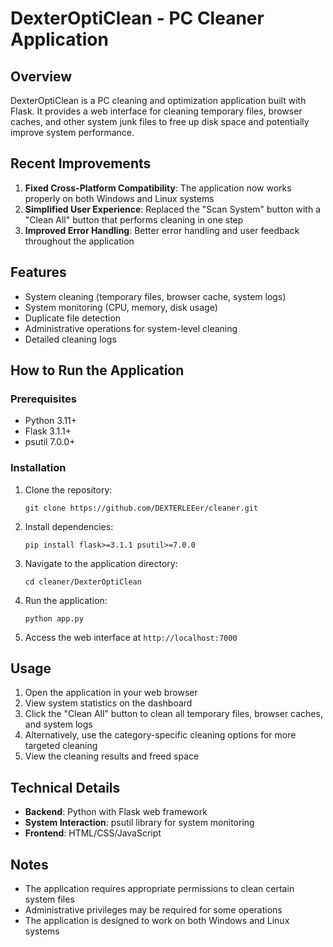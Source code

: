 # DexterOptiClean - PC Cleaner Application

## Overview
DexterOptiClean is a PC cleaning and optimization application built with Flask. It provides a web interface for cleaning temporary files, browser caches, and other system junk files to free up disk space and potentially improve system performance.

## Recent Improvements
1. **Fixed Cross-Platform Compatibility**: The application now works properly on both Windows and Linux systems
2. **Simplified User Experience**: Replaced the "Scan System" button with a "Clean All" button that performs cleaning in one step
3. **Improved Error Handling**: Better error handling and user feedback throughout the application

## Features
- System cleaning (temporary files, browser cache, system logs)
- System monitoring (CPU, memory, disk usage)
- Duplicate file detection
- Administrative operations for system-level cleaning
- Detailed cleaning logs

## How to Run the Application

### Prerequisites
- Python 3.11+
- Flask 3.1.1+
- psutil 7.0.0+

### Installation
1. Clone the repository:
   ```
   git clone https://github.com/DEXTERLEEer/cleaner.git
   ```

2. Install dependencies:
   ```
   pip install flask>=3.1.1 psutil>=7.0.0
   ```

3. Navigate to the application directory:
   ```
   cd cleaner/DexterOptiClean
   ```

4. Run the application:
   ```
   python app.py
   ```

5. Access the web interface at `http://localhost:7000`

## Usage
1. Open the application in your web browser
2. View system statistics on the dashboard
3. Click the "Clean All" button to clean all temporary files, browser caches, and system logs
4. Alternatively, use the category-specific cleaning options for more targeted cleaning
5. View the cleaning results and freed space

## Technical Details
- **Backend**: Python with Flask web framework
- **System Interaction**: psutil library for system monitoring
- **Frontend**: HTML/CSS/JavaScript

## Notes
- The application requires appropriate permissions to clean certain system files
- Administrative privileges may be required for some operations
- The application is designed to work on both Windows and Linux systems